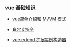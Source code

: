 ### vue 基础知识

* [vue简单介绍和 MVVM 模式](./vue-init.md)

* [自定义指令](./directive.md)

* [vue.extend 扩展实例构造器](./extend.md)
